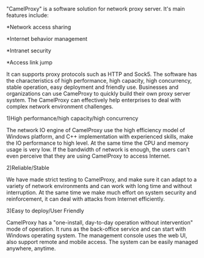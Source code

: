 "CamelProxy" is a software solution for network proxy server. It's main features include:

*Network access sharing

*Internet behavior management

*Intranet security

*Access link jump


It can supports proxy protocols such as HTTP and Sock5. The software has the characteristics of high performance, high capacity, high concurrency, stable operation, easy deployment and friendly use. Businesses and organizations can use CameProxy to quickly build their own proxy server system. The CamelProxy can effectively help enterprises to deal with complex network environment challenges.

1)High performance/high capacity/high concurrency

The network IO engine of CamelProxy use the high efficiency model of Windows platform, and C++ implementation with experienced skills, make the IO performance to high level. At the same time the CPU and memory usage is very low. If the bandwidth of network is enough, the users can't even perceive that they are using CamelProxy to access Internet.

2)Reliable/Stable

We have made strict testing to CamelProxy, and make sure it can adapt to a variety of network environments and can work with long time and without interruption. At the same time we make much effort on system security and reinforcement, it can deal with attacks from Internet efficiently.

3)Easy to deploy/User Friendly

CamelProxy has a "one-install, day-to-day operation without intervention" mode of operation. It runs as the back-office service and can start with Windows operating system. The management console uses the web UI, also support remote and mobile access. The system can be easily managed anywhere, anytime.
